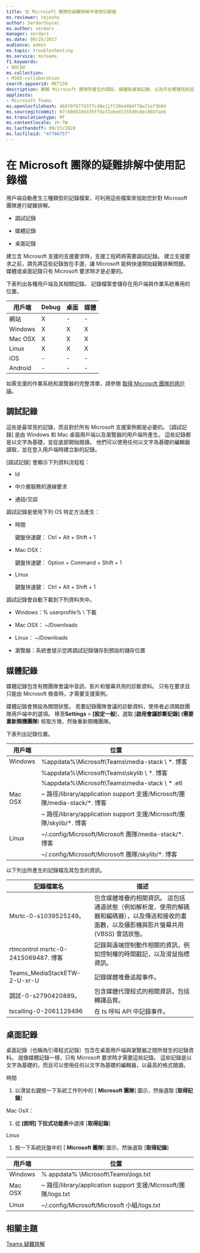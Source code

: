 ```yaml
---
title: 在 Microsoft 團隊的疑難排解中使用記錄檔
ms.reviewer: tejeshs
author: SerdarSoysal
ms.author: serdars
manager: serdars
ms.date: 09/25/2017
audience: admin
ms.topic: troubleshooting
ms.service: msteams
f1.keywords:
- NOCSH
ms.collection:
- M365-collaboration
search.appverid: MET150
description: 瞭解 Microsoft 團隊所產生的調試、媒體和桌面記錄，以及可在哪裡找到這些記錄，以及如何協助疑難排解。
appliesto:
- Microsoft Teams
ms.openlocfilehash: 468f0f67743f7cd0e11ff28e4484f70a71af3b64
ms.sourcegitcommit: 67c686810d37bffda72a6e92155d9c8ec86bfae6
ms.translationtype: MT
ms.contentlocale: zh-TW
ms.lasthandoff: 09/15/2020
ms.locfileid: "47766757"
---
```

<a name="use-log-files-in-troubleshooting-microsoft-teams"></a>在 Microsoft 團隊的疑難排解中使用記錄檔
=================================================

用戶端自動產生三種類型的記錄檔案，可利用這些檔案來協助您針對 Microsoft 團隊進行疑難排解。

-   調試記錄

-   媒體記錄

-   桌面記錄

建立含 Microsoft 支援的支援要求時，支援工程師將需要調試記錄。 建立支援要求之前，請先將這些記錄放在手邊，讓 Microsoft 能夠快速開始疑難排解問題。 媒體或桌面記錄只有 Microsoft 要求時才是必要的。

下表列出各種用戶端及其相關記錄。 記錄檔案會儲存在用戶端與作業系統專用的位置。


|用戶端 |Debug|桌面|媒體|
|---------|---------|---------|---------|
|網站    |X         |-         |-         |
|Windows     |X         |X         |X         |
|Mac OSX     |X         |X         |X         |
|Linux     |X         |X         |X         |
|iOS     |-         |-         |-         |
|Android     |-         |-         |-         |

如需支援的作業系統和瀏覽器的完整清單，請參閱 [取得 Microsoft 團隊的用戶端](get-clients.md)。

<a name="debug-logs"></a>調試記錄
---------------------------

這些是最常見的記錄，而且對於所有 Microsoft 支援案例都是必要的。 [調試記錄] 是由 Windows 和 Mac 桌面用戶端以及瀏覽器的用戶端所產生。 這些記錄都是以文字為基礎，並從底部開始閱讀。 他們可以使用任何以文字為基礎的編輯器讀取，並在登入用戶端時建立新的記錄。

[調試記錄] 會顯示下列資料流程程：

-   Id

-   中介層服務的連線要求

-   通話/交談

調試記錄是使用下列 OS 特定方法產生：

-   時間

      鍵盤快速鍵： Ctrl + Alt + Shift + 1

-   Mac OSX：

      鍵盤快速鍵： Option + Command + Shift + 1

-   Linux

      鍵盤快速鍵： Ctrl + Alt + Shift + 1

調試記錄會自動下載到下列資料夾中。

-   Windows：% userprofile% \\ 下載

-   Mac OSX： ~/Downloads

-   Linux： ~/Downloads

-   瀏覽器：系統會提示您將調試記錄儲存到預設的儲存位置

<a name="media-logs"></a>媒體記錄
---------------------------

媒體記錄包含有關團隊會議中音訊、影片和螢幕共用的診斷資料。 只有在要求且只能由 Microsoft 檢查時，才需要支援案例。 

媒體記錄會預設為關閉狀態。 若要記錄團隊會議的診斷資料，使用者必須開啟團隊用戶端中的選項。 移至**Settings**  >  **[設定一般**]，選取 [**啟用會議診斷記錄] (需要重新開機團隊**) 核取方塊，然後重新開機團隊。

下表列出記錄位置。

|用戶端 |位置 |
|---------|---------|
|Windows     |%appdata%\Microsoft\Teams\media-stack \\ *. 博客         |
|            |%appdata%\Microsoft\Teams\skylib \\ *. 博客
|            |%appdata%\Microsoft\Teams\media-stack \\ * .etl         |
|Mac OSX     |~ 路徑/library/application support 支援/Microsoft/團隊/media-stack/*. 博客         |
|            |~ 路徑/library/application support 支援/Microsoft/團隊/skylib/*. 博客         |
|Linux       |~/.config/Microsoft/Microsoft 團隊/media-stack/*. 博客         |
|            |~/.config/Microsoft/Microsoft 團隊/skylib/*. 博客         |

以下列出所產生的記錄檔及其包含的資訊。

|記錄檔案名  |描述  |
|---------|---------|
|Msrtc-0-s1039525249。     | 包含媒體堆疊的相關資訊。 這包括通道狀態（例如解析度、使用的解碼器和編碼器），以及傳送和接收的畫面數，以及攝影機與影片螢幕共用 (VBSS) 會話狀態。         |
|rtmcontrol msrtc-0-2415069487. 博客      |記錄與遠端控制動作相關的資訊，例如控制權的時間戳記，以及滑鼠指標資訊。          |
|Teams_MediaStackETW-2-U-xr-U      |記錄媒體堆疊追蹤事件。         |
|調試-0-s2790420889。    | 包含媒體代理程式的相關資訊，包括轉譯品質。          |
|tscalling-0-2061129496   |在 ts 呼叫 API 中記錄事件。       |

<a name="desktop-logs"></a>桌面記錄
---------------------

桌面記錄（也稱為引導程式記錄）包含在桌面用戶端與瀏覽器之間所發生的記錄資料。 就像媒體記錄一樣，只有 Microsoft 要求時才需要這些記錄。 這些記錄是以文字為基礎的，而且可以使用任何以文字為基礎的編輯器，以最高的格式閱讀。

時間

1.  以滑鼠右鍵按一下系統工作列中的 [ **Microsoft 團隊**] 圖示，然後選取 [**取得記錄**]

Mac OsX：

1.  從 **[說明] 下拉式功能表**中選擇 [**取得記錄**]

Linux

1.  按一下系統託盤中的 [ **Microsoft 團隊**] 圖示，然後選取 [**取得記錄**]

|用戶端 |位置 |
|---------|---------|
|Windows     |% appdata% \Microsoft\Teams\logs.txt         |
|Mac OSX     |~ 路徑/library/application support 支援/Microsoft/團隊/logs.txt         |
|Linux       |~/.config/Microsoft/Microsoft 小組/logs.txt         |


## <a name="related-topics"></a>相關主題

[Teams 疑難排解](https://docs.microsoft.com/MicrosoftTeams/troubleshoot/teams)

